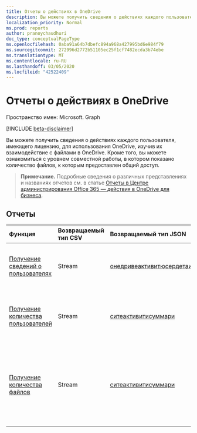 ```yaml
---
title: Отчеты о действиях в OneDrive
description: Вы можете получить сведения о действиях каждого пользователя, имеющего лицензию, для использования OneDrive, изучив их взаимодействие с файлами в OneDrive. Кроме того, вы можете ознакомиться с уровнем совместной работы, в котором показано количество файлов, к которым предоставлен общий доступ.
localization_priority: Normal
ms.prod: reports
author: pranoychaudhuri
doc_type: conceptualPageType
ms.openlocfilehash: 0aba91a64b7dbefc894a968a427995bd6e984f79
ms.sourcegitcommit: 272996d2772b51105ec25f1cf7482ecda3b74ebe
ms.translationtype: MT
ms.contentlocale: ru-RU
ms.lasthandoff: 03/05/2020
ms.locfileid: "42522409"
---
```

# <a name="onedrive-activity-reports"></a>Отчеты о действиях в OneDrive

Пространство имен: Microsoft. Graph

[!INCLUDE [beta-disclaimer](../../includes/beta-disclaimer.md)]

Вы можете получить сведения о действиях каждого пользователя, имеющего лицензию, для использования OneDrive, изучив их взаимодействие с файлами в OneDrive. Кроме того, вы можете ознакомиться с уровнем совместной работы, в котором показано количество файлов, к которым предоставлен общий доступ.

> **Примечание.** Подробные сведения о различных представлениях и названиях отчетов см. в статье [Отчеты в Центре администрирования Office 365 — действия в OneDrive для бизнеса](https://support.office.com/client/OneDrive-for-Business-user-activity-8bbe4bf8-221b-46d6-99a5-2fb3c8ef9353).

## <a name="reports"></a>Отчеты

| Функция                                 | Возвращаемый тип CSV | Возвращаемый тип JSON                         | Описание                              |
| :--------------------------------------- | :-------------- | :--------------------------------------- | ---------------------------------------- |
| [Получение сведений о пользователях](../api/reportroot-getonedriveactivityuserdetail.md) | Stream          | [онедривеактивитюсердетаил](../resources/onedriveactivityuserdetail.md) | Получите сведения о действиях в OneDrive с разбивкой по пользователям. |
| [Получение количества пользователей](../api/reportroot-getonedriveactivityusercounts.md) | Stream          | [ситеактивитисуммари](../resources/siteactivitysummary.md) | Получение тренда в отношении количества активных пользователей OneDrive. |
| [Получение количества файлов](../api/reportroot-getonedriveactivityfilecounts.md) | Stream          | [ситеактивитисуммари](../resources/siteactivitysummary.md) | Получение количества уникальных пользователей с лицензией, которые работали с файлами в любой учетной записи OneDrive. |
